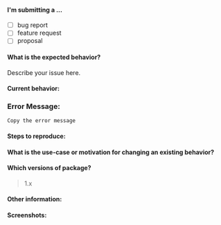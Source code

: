 #### I'm submitting a ...
<!--  (check one with "x") -->
- [ ] bug report
- [ ] feature request
- [ ] proposal

#### What is the expected behavior?
Describe your issue here.

#### Current behavior:


### Error Message:
```
Copy the error message
```

#### Steps to reproduce:


#### What is the use-case or motivation for changing an existing behavior?


#### Which versions of package?
>1.x

#### Other information:


#### Screenshots:
